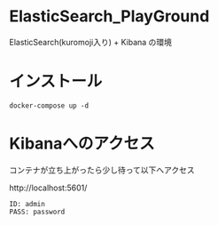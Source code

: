 # ElasticSearch_PlayGround
ElasticSearch(kuromoji入り) + Kibana の環境

# インストール
```
docker-compose up -d
```

# Kibanaへのアクセス
コンテナが立ち上がったら少し待って以下へアクセス  

http://localhost:5601/

```
ID: admin
PASS: password
```
